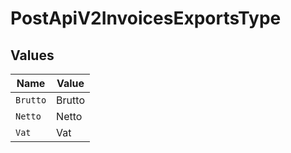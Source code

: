 # PostApiV2InvoicesExportsType


## Values

| Name     | Value    |
| -------- | -------- |
| `Brutto` | Brutto   |
| `Netto`  | Netto    |
| `Vat`    | Vat      |